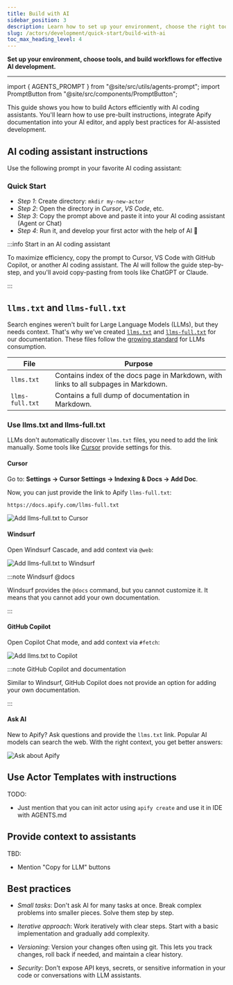 ```yaml
---
title: Build with AI
sidebar_position: 3
description: Learn how to set up your environment, choose the right tools, and establish workflows for effective vibe coding
slug: /actors/development/quick-start/build-with-ai
toc_max_heading_level: 4
---
```


**Set up your environment, choose tools, and build workflows for effective AI development.**

---

import { AGENTS_PROMPT } from "@site/src/utils/agents-prompt";
import PromptButton from "@site/src/components/PromptButton";

This guide shows you how to build Actors efficiently with AI coding assistants. You'll learn how to use pre-built instructions, integrate Apify documentation into your AI editor, and apply best practices for AI-assisted development.

## AI coding assistant instructions

Use the following prompt in your favorite AI coding assistant:

<PromptButton prompt={AGENTS_PROMPT} title="Use pre-built prompt for your AI coding assistant" />

### Quick Start

- _Step 1_: Create directory: `mkdir my-new-actor`
- _Step 2_: Open the directory in _Cursor_, _VS Code_, etc.
- _Step 3_: Copy the prompt above and paste it into your AI coding assistant (Agent or Chat)
- _Step 4_: Run it, and develop your first actor with the help of AI 🎉

:::info Start in an AI coding assistant

To maximize efficiency, copy the prompt to Cursor, VS Code with GitHub Copilot, or another AI coding assistant. The AI will follow the guide step-by-step, and you'll avoid copy-pasting from tools like ChatGPT or Claude.

:::

## `llms.txt` and `llms-full.txt`

Search engines weren't built for Large Language Models (LLMs), but they needs context. That's why we've created [`llms.txt`](https://docs.apify.com/llms.txt) and [`llms-full.txt`](https://docs.apify.com/llms-full.txt) for our documentation. These files follow the [growing standard](https://llmstxt.org/) for LLMs consumption.

<table>
  <thead>
    <tr>
      <th>File</th>
      <th>Purpose</th>
    </tr>
  </thead>
  <tbody>
    <tr>
      <td><code>llms.txt</code></td>
      <td>Contains index of the docs page in Markdown, with links to all subpages in Markdown.</td>
    </tr>
    <tr>
      <td>
        <code style={{ whiteSpace: 'nowrap' }}>llms-full.txt</code>
      </td>
      <td>Contains a full dump of documentation in Markdown.</td>
    </tr>
  </tbody>
</table>

<!-- TODO: Consider to remove it to keep it simple... -->

### Use llms.txt and llms-full.txt

LLMs don't automatically discover `llms.txt` files, you need to add the link manually. Some tools like [Cursor](https://www.cursor.com/) provide settings for this.

#### Cursor

Go to: **Settings -> Cursor Settings -> Indexing & Docs -> Add Doc**.

Now, you can just provide the link to Apify `llms-full.txt`:

```markdown
https://docs.apify.com/llms-full.txt
```

![Add llms-full.txt to Cursor](./images/cursor.png)

#### Windsurf

Open Windsurf Cascade, and add context via `@web`:

![Add llms-full.txt to Windsurf](./images/windsurf.png)

:::note Windsurf @docs

Windsurf provides the `@docs` command, but you cannot customize it. It means that you cannot add your own documentation.

:::

#### GitHub Copilot

Open Copilot Chat mode, and add context via `#fetch`:

![Add llms.txt to Copilot](./images/github-copilot.png)

:::note GitHub Copilot and documentation

Similar to Windsurf, GitHub Copilot does not provide an option for adding your own documentation.

:::

#### Ask AI

New to Apify? Ask questions and provide the `llms.txt` link. Popular AI models can search the web. With the right context, you get better answers:

![Ask about Apify](./images/claude.png)

## Use Actor Templates with instructions

TODO:

- Just mention that you can init actor using `apify create` and use it in IDE with AGENTS.md

## Provide context to assistants

TBD:

- Mention "Copy for LLM" buttons

## Best practices

- _Small tasks_: Don't ask AI for many tasks at once. Break complex problems into smaller pieces. Solve them step by step.

- _Iterative approach_: Work iteratively with clear steps. Start with a basic implementation and gradually add complexity.

- _Versioning_: Version your changes often using git. This lets you track changes, roll back if needed, and maintain a clear history.

- _Security_: Don't expose API keys, secrets, or sensitive information in your code or conversations with LLM assistants.

